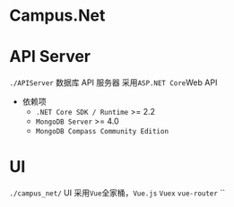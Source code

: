 # Campus.Net

# API Server
  `./APIServer`
  数据库 API 服务器 采用`ASP.NET Core`Web API
  - 依赖项
    - `.NET Core SDK / Runtime` >= 2.2
    - `MongoDB Server` >= 4.0
    - `MongoDB Compass Community Edition`

# UI
  `./campus_net/`
  UI 采用`Vue`全家桶，`Vue.js` `Vuex` `vue-router` ``

